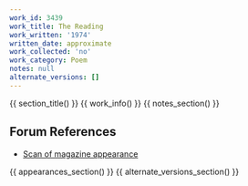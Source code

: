 ```yaml
---
work_id: 3439
work_title: The Reading
work_written: '1974'
written_date: approximate
work_collected: 'no'
work_category: Poem
notes: null
alternate_versions: []
---
```


{{ section_title() }}
{{ work_info() }}
{{ notes_section() }}
## Forum References
- [Scan of magazine appearance](https://bukowskiforum.com/threads/everyman-1974-a-hot-day-in-los-angeles-directions-panties-the-drunk-tank-judge-the-reading.4613/)

{{ appearances_section() }}
{{ alternate_versions_section() }}